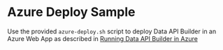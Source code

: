 # Azure Deploy Sample

Use the provided `azure-deploy.sh` script to deploy Data API Builder in an Azure Web App as described in [Running Data API Builder in Azure](/docs/running-in-azure.md)